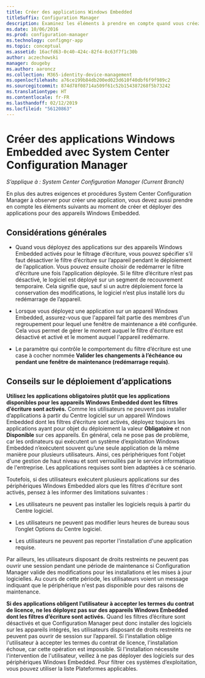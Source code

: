 ```yaml
---
title: Créer des applications Windows Embedded
titleSuffix: Configuration Manager
description: Examinez les éléments à prendre en compte quand vous créez et déployez des applications pour appareils Windows Embedded.
ms.date: 10/06/2016
ms.prod: configuration-manager
ms.technology: configmgr-app
ms.topic: conceptual
ms.assetid: 16acfd63-0c40-424c-82f4-8c63f7f1c30b
author: aczechowski
manager: dougeby
ms.author: aaroncz
ms.collection: M365-identity-device-management
ms.openlocfilehash: a76ce199b84db200ed023d610f40dbf6f9f989c2
ms.sourcegitcommit: 874d78f08714a509f61c52b154387268f5b73242
ms.translationtype: HT
ms.contentlocale: fr-FR
ms.lasthandoff: 02/12/2019
ms.locfileid: "56120863"
---
```

# <a name="create-windows-embedded-applications-with-system-center-configuration-manager"></a>Créer des applications Windows Embedded avec System Center Configuration Manager

*S’applique à : System Center Configuration Manager (Current Branch)*

En plus des autres exigences et procédures System Center Configuration Manager à observer pour créer une application, vous devez aussi prendre en compte les éléments suivants au moment de créer et déployer des applications pour des appareils Windows Embedded.  

## <a name="general-considerations"></a>Considérations générales  

-   Quand vous déployez des applications sur des appareils Windows Embedded activés pour le filtrage d’écriture, vous pouvez spécifier s’il faut désactiver le filtre d’écriture sur l’appareil pendant le déploiement de l’application. Vous pouvez ensuite choisir de redémarrer le filtre d’écriture une fois l’application déployée. Si le filtre d’écriture n’est pas désactivé, le logiciel est déployé sur un segment de recouvrement temporaire. Cela signifie que, sauf si un autre déploiement force la conservation des modifications, le logiciel n’est plus installé lors du redémarrage de l’appareil.  

-   Lorsque vous déployez une application sur un appareil Windows Embedded, assurez-vous que l'appareil fait partie des membres d'un regroupement pour lequel une fenêtre de maintenance a été configurée. Cela vous permet de gérer le moment auquel le filtre d'écriture est désactivé et activé et le moment auquel l'appareil redémarre.  

-   Le paramètre qui contrôle le comportement du filtre d’écriture est une case à cocher nommée **Valider les changements à l’échéance ou pendant une fenêtre de maintenance (redémarrage requis)**.  

## <a name="tips-for-deploying-applications"></a>Conseils sur le déploiement d’applications  

**Utilisez les applications obligatoires plutôt que les applications disponibles pour les appareils Windows Embedded dont les filtres d’écriture sont activés.** Comme les utilisateurs ne peuvent pas installer d’applications à partir du Centre logiciel sur un appareil Windows Embedded dont les filtres d’écriture sont activés, déployez toujours les applications ayant pour objet du déploiement la valeur **Obligatoire** et non **Disponible** sur ces appareils. En général, cela ne pose pas de problème, car les ordinateurs qui exécutent un système d’exploitation Windows Embedded n’exécutent souvent qu’une seule application de la même manière pour plusieurs utilisateurs. Ainsi, ces périphériques font l'objet d'une gestion de haut niveau et sont verrouillés par le service informatique de l'entreprise. Les applications requises sont bien adaptées à ce scénario.

 Toutefois, si des utilisateurs exécutent plusieurs applications sur des périphériques Windows Embedded alors que les filtres d'écriture sont activés, pensez à les informer des limitations suivantes :  

-   Les utilisateurs ne peuvent pas installer les logiciels requis à partir du Centre logiciel.  

-   Les utilisateurs ne peuvent pas modifier leurs heures de bureau sous l’onglet Options du Centre logiciel.  

-   Les utilisateurs ne peuvent pas reporter l'installation d'une application requise.  

Par ailleurs, les utilisateurs disposant de droits restreints ne peuvent pas ouvrir une session pendant une période de maintenance si Configuration Manager valide des modifications pour les installations et les mises à jour logicielles. Au cours de cette période, les utilisateurs voient un message indiquant que le périphérique n'est pas disponible pour des raisons de maintenance.  

**Si des applications obligent l’utilisateur à accepter les termes du contrat de licence, ne les déployez pas sur des appareils Windows Embedded dont les filtres d’écriture sont activés.** Quand les filtres d’écriture sont désactivés et que Configuration Manager peut donc installer des logiciels sur les appareils intégrés, les utilisateurs disposant de droits restreints ne peuvent pas ouvrir de session sur l’appareil. Si l'installation oblige l'utilisateur à accepter les termes du contrat de licence, l'installation échoue, car cette opération est impossible. Si l'installation nécessite l'intervention de l'utilisateur, veillez à ne pas déployer des logiciels sur des périphériques Windows Embedded. Pour filtrer ces systèmes d’exploitation, vous pouvez utiliser la liste Plateformes applicables.  
